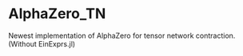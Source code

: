# AlphaZero_TN
Newest implementation of AlphaZero for tensor network contraction. (Without EinExprs.jl)
